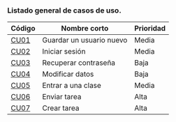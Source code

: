 ### Listado general de casos de uso.
| Código | Nombre corto | Prioridad  |
|--------------------------|--------------------------------|--------------------------|
| [CU01](CU01-Guardar-un-usuario-nuevo) | Guardar un usuario nuevo | Media | 
| [CU02](CU02-Iniciar-sesión) | Iniciar sesión | Media |
| [CU03](CU03-Recuperar-contraseña) | Recuperar contraseña | Baja |
| [CU04](CU04-Modificar-datos) | Modificar datos | Baja |
| [CU05](CU05-Entrar-a-una-clase) | Entrar a una clase | Media |
| [CU06](CU06-Enviar-tarea) | Enviar tarea | Alta |
| [CU07](CU07-Crear-tarea) | Crear tarea | Alta |
